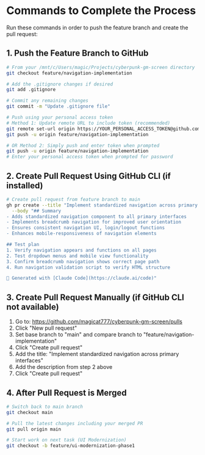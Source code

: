 # Commands to Complete the Process

Run these commands in order to push the feature branch and create the pull request:

## 1. Push the Feature Branch to GitHub

```bash
# From your /mnt/c/Users/magic/Projects/cyberpunk-gm-screen directory
git checkout feature/navigation-implementation

# Add the .gitignore changes if desired
git add .gitignore

# Commit any remaining changes
git commit -m "Update .gitignore file" 

# Push using your personal access token
# Method 1: Update remote URL to include token (recommended)
git remote set-url origin https://YOUR_PERSONAL_ACCESS_TOKEN@github.com/magicat777/cyberpunk-gm-screen.git
git push -u origin feature/navigation-implementation

# OR Method 2: Simply push and enter token when prompted
git push -u origin feature/navigation-implementation
# Enter your personal access token when prompted for password
```

## 2. Create Pull Request Using GitHub CLI (if installed)

```bash
# Create pull request from feature branch to main
gh pr create --title "Implement standardized navigation across primary interfaces" \
  --body "## Summary
- Adds standardized navigation component to all primary interfaces
- Implements breadcrumb navigation for improved user orientation
- Ensures consistent navigation UI, login/logout functions
- Enhances mobile-responsiveness of navigation elements

## Test plan
1. Verify navigation appears and functions on all pages
2. Test dropdown menus and mobile view functionality
3. Confirm breadcrumb navigation shows correct page path
4. Run navigation validation script to verify HTML structure

🤖 Generated with [Claude Code](https://claude.ai/code)"
```

## 3. Create Pull Request Manually (if GitHub CLI not available)

1. Go to: https://github.com/magicat777/cyberpunk-gm-screen/pulls
2. Click "New pull request"
3. Set base branch to "main" and compare branch to "feature/navigation-implementation"
4. Click "Create pull request"
5. Add the title: "Implement standardized navigation across primary interfaces"
6. Add the description from step 2 above
7. Click "Create pull request"

## 4. After Pull Request is Merged

```bash
# Switch back to main branch
git checkout main

# Pull the latest changes including your merged PR
git pull origin main

# Start work on next task (UI Modernization)
git checkout -b feature/ui-modernization-phase1
```